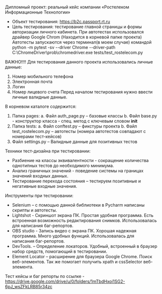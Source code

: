 Дипломный проект: реальный кейс компании «Ростелеком Информационные Технологии»
 - Объект тестирования: https://b2c.passport.rt.ru 
- Цель тестирования: тестирование главной страницы и формы авторизации личного кабинета.
При автотестах использовался драйвер Google Chrom (Находится в корневой папке проекта)
Автотесты запускаются через терминал(в моем случае) командой python -m pytest -sv --driver Chrome --driver-path C:\ChromeDriver\prob\chromedriver.exe tests/test_rostelecom.py

ВАЖНО!!!! Для тестирования данного проекта использовались личные данные:

1.	Номер мобильного телефона
2.	Электронная почта
3.	Логин
4.	Номер лицевого счета
Перед началом тестирования нужно ввести личные валидные данные.

В корневом каталоге содержится:
1.	Папка pages:
a.	Файл auth_page.py – базовые классы
b.	Файл base.py - конструктор класса - спец. метод с ключевым словом __init__
2.	Папка tests:
a.	Файл conftest.py – фикстуры проекта
b.	Файл test_rostelecom.py – автотесты (номера автотестов совпадают с номерами тест-кейсов)
3.	Файл settings.py – Валидные данные для позитивных тестов

   Техники тест-дизайна при тестировании:
- Разбиение на классы эквивалентности - сокращение количества однотипных тестов до необходимого минимума.
- Анализ граничных значений - поведение системы на границах значений входных данных.
- Тестирование перехода состояния – тестируем позитивные и негативные входные значения.

Инструменты при тестировании:
- Selenium – с помощью данной библиотеки в Pycharm написаны скрипты и автотесты.
- Lightshot - Скриншот экрана ПК. Простая удобная программа. Есть встроенная возможность редактирования снимков. Использовалась для написания баг-репортов.
- OBS studio - Запись видео с экрана ПК. Хорошая надежная программа. Много удобных функций. Использовалась для написания баг-репортов.
- DevTools. – Определение локаторов. Удобный, встроенный в браузер набор средств, помогающий в тестировании.
- Element Locator – расширение для браузера Google Chrome. Поиск веб-элементов. Так же помогает получить xpath и cssSelector веб-элемента.

Тест кейсы и баг репорты  по ссылке - https://drive.google.com/drive/u/0/folders/1mTbdHxoi1SG2-6pJ_wsZFkLRB85r34zc 
